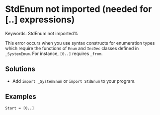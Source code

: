 # StdEnum not imported (needed for [..] expressions)

Keywords: StdEnum not imported%

This error occurs when you use syntax constructs for enumeration types which
require the functions of `Enum` and `IncDec` classes defined in `_SystemEnum`.
For instance, `[0..]` requires `_from`.

## Solutions

- Add `import _SystemEnum` or `import StdEnum` to your program.

## Examples

```clean
Start = [0..]
```
